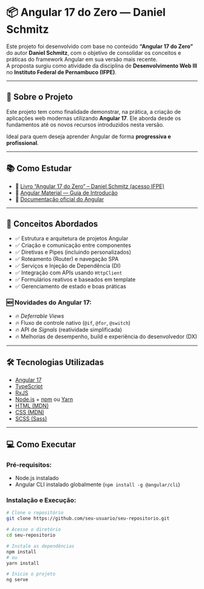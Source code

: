 # 📦 Angular 17 do Zero — Daniel Schmitz

Este projeto foi desenvolvido com base no conteúdo **“Angular 17 do Zero”** do autor **Daniel Schmitz**, com o objetivo de consolidar os conceitos e práticas do framework Angular em sua versão mais recente.  
A proposta surgiu como atividade da disciplina de **Desenvolvimento Web III** no **Instituto Federal de Pernambuco (IFPE)**.

---

## 🚀 Sobre o Projeto

Este projeto tem como finalidade demonstrar, na prática, a criação de aplicações web modernas utilizando **Angular 17**. Ele aborda desde os fundamentos até os novos recursos introduzidos nesta versão.

Ideal para quem deseja aprender Angular de forma **progressiva e profissional**.

---

## 📚 Como Estudar

- 📘 [Livro “Angular 17 do Zero” – Daniel Schmitz (acesso IFPE)](https://drive.google.com/file/d/1TBI3Pb964Ze-uFh78P3wsugecHP6-x9G/view)  
- 📗 [Angular Material — Guia de Introdução](https://material.angular.dev/guide/getting-started)  
- 📙 [Documentação oficial do Angular](https://angular.io/docs)

---

## 🧠 Conceitos Abordados

- ✅ Estrutura e arquitetura de projetos Angular  
- ✅ Criação e comunicação entre componentes  
- ✅ Diretivas e Pipes (incluindo personalizados)  
- ✅ Roteamento (Router) e navegação SPA  
- ✅ Serviços e Injeção de Dependência (DI)  
- ✅ Integração com APIs usando `HttpClient`  
- ✅ Formulários reativos e baseados em template  
- ✅ Gerenciamento de estado e boas práticas  

### 🆕 Novidades do Angular 17:
- 🔥 *Deferrable Views*  
- 🔥 Fluxo de controle nativo (`@if`, `@for`, `@switch`)  
- 🔥 API de *Signals* (reatividade simplificada)  
- 🔥 Melhorias de desempenho, build e experiência do desenvolvedor (DX)

---

## 🛠️ Tecnologias Utilizadas

- [Angular 17](https://angular.io/)
- [TypeScript](https://www.typescriptlang.org/)
- [RxJS](https://rxjs.dev/)
- [Node.js](https://nodejs.org/) + [npm](https://www.npmjs.com/) ou [Yarn](https://yarnpkg.com/)
- [HTML (MDN)](https://developer.mozilla.org/pt-BR/docs/Web/HTML)
- [CSS (MDN)](https://developer.mozilla.org/pt-BR/docs/Web/CSS)
- [SCSS (Sass)](https://sass-lang.com/documentation)

---

## 💻 Como Executar

### Pré-requisitos:
- Node.js instalado  
- Angular CLI instalado globalmente (`npm install -g @angular/cli`)

### Instalação e Execução:

```bash
# Clone o repositório
git clone https://github.com/seu-usuario/seu-repositorio.git

# Acesse o diretório
cd seu-repositorio

# Instale as dependências
npm install
# ou
yarn install

# Inicie o projeto
ng serve
